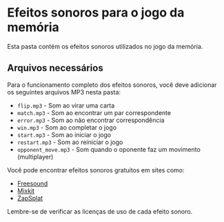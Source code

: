 # Efeitos sonoros para o jogo da memória

Esta pasta contém os efeitos sonoros utilizados no jogo da memória.

## Arquivos necessários

Para o funcionamento completo dos efeitos sonoros, você deve adicionar os seguintes arquivos MP3 nesta pasta:

- `flip.mp3` - Som ao virar uma carta
- `match.mp3` - Som ao encontrar um par correspondente
- `error.mp3` - Som ao não encontrar correspondência
- `win.mp3` - Som ao completar o jogo
- `start.mp3` - Som ao iniciar o jogo
- `restart.mp3` - Som ao reiniciar o jogo
- `opponent_move.mp3` - Som quando o oponente faz um movimento (multiplayer)

Você pode encontrar efeitos sonoros gratuitos em sites como:
- [Freesound](https://freesound.org/)
- [Mixkit](https://mixkit.co/free-sound-effects/)
- [ZapSplat](https://www.zapsplat.com/)

Lembre-se de verificar as licenças de uso de cada efeito sonoro.
